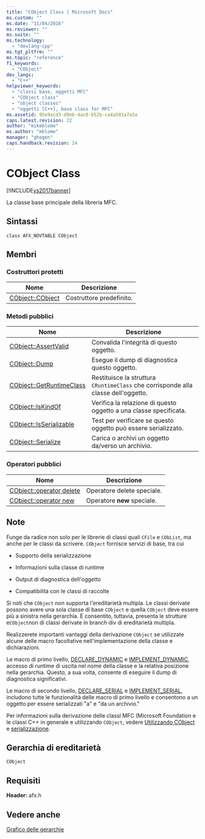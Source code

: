 ```yaml
---
title: "CObject Class | Microsoft Docs"
ms.custom: ""
ms.date: "11/04/2016"
ms.reviewer: ""
ms.suite: ""
ms.technology: 
  - "devlang-cpp"
ms.tgt_pltfrm: ""
ms.topic: "reference"
f1_keywords: 
  - "CObject"
dev_langs: 
  - "C++"
helpviewer_keywords: 
  - "classi base, oggetti MFC"
  - "CObject class"
  - "object classes"
  - "oggetti [C++], base class for MFC"
ms.assetid: 95e9acd3-d9eb-4ac0-b52b-ca4a501a7a3a
caps.latest.revision: 22
author: "mikeblome"
ms.author: "mblome"
manager: "ghogen"
caps.handback.revision: 24
---
```

# CObject Class
[!INCLUDE[vs2017banner](../../assembler/inline/includes/vs2017banner.md)]

La classe base principale della libreria MFC.  
  
## Sintassi  
  
```  
class AFX_NOVTABLE CObject  
```  
  
## Membri  
  
### Costruttori protetti  
  
|Nome|Descrizione|  
|----------|-----------------|  
|[CObject::CObject](../Topic/CObject::CObject.md)|Costruttore predefinito.|  
  
### Metodi pubblici  
  
|Nome|Descrizione|  
|----------|-----------------|  
|[CObject::AssertValid](../Topic/CObject::AssertValid.md)|Convalida l'integrità di questo oggetto.|  
|[CObject::Dump](../Topic/CObject::Dump.md)|Esegue il dump di diagnostica questo oggetto.|  
|[CObject::GetRuntimeClass](../Topic/CObject::GetRuntimeClass.md)|Restituisce la struttura `CRuntimeClass` che corrisponde alla classe dell'oggetto.|  
|[CObject::IsKindOf](../Topic/CObject::IsKindOf.md)|Verifica la relazione di questo oggetto a una classe specificata.|  
|[CObject::IsSerializable](../Topic/CObject::IsSerializable.md)|Test per verificare se questo oggetto può essere serializzato.|  
|[CObject::Serialize](../Topic/CObject::Serialize.md)|Carica o archivi un oggetto da\/verso un archivio.|  
  
### Operatori pubblici  
  
|Nome|Descrizione|  
|----------|-----------------|  
|[CObject::operator delete](../Topic/CObject::operator%20delete.md)|Operatore delete speciale.|  
|[CObject::operator new](../Topic/CObject::operator%20new.md)|Operatore **new** speciale.|  
  
## Note  
 Funge da radice non solo per le librerie di classi quali `CFile` e `CObList`, ma anche per le classi da scrivere.  `CObject` fornisce servizi di base, tra cui  
  
-   Supporto della serializzazione  
  
-   Informazioni sulla classe di runtime  
  
-   Output di diagnostica dell'oggetto  
  
-   Compatibilità con le classi di raccolte  
  
 Si noti che `CObject` non supporta l'ereditarietà multipla.  Le classi derivate possono avere una sola classe di base `CObject` e quella `CObject` deve essere più a sinistra nella gerarchia.  È consentito, tuttavia, presenta le strutture e`CObject`non di classi derivate in branch div di ereditarietà multipla.  
  
 Realizzerete importanti vantaggi della derivazione `CObject` se utilizzate alcune delle macro facoltative nell'implementazione della classe e dichiarazioni.  
  
 Le macro di primo livello, [DECLARE\_DYNAMIC](../Topic/DECLARE_DYNAMIC.md) e [IMPLEMENT\_DYNAMIC](../Topic/IMPLEMENT_DYNAMIC.md), accesso di runtime di uscita nel nome della classe e la relativa posizione nella gerarchia.  Questo, a sua volta, consente di eseguire il dump di diagnostica significativi.  
  
 Le macro di secondo livello, [DECLARE\_SERIAL](../Topic/DECLARE_SERIAL.md) e [IMPLEMENT\_SERIAL](../Topic/IMPLEMENT_SERIAL.md), includono tutte le funzionalità delle macro di primo livello e consentono a un oggetto per essere serializzati "a" e "da un archivio."  
  
 Per informazioni sulla derivazione delle classi MFC \(Microsoft Foundation e le classi C\+\+ in generale e utilizzando `CObject`, vedere [Utilizzando CObject](../../mfc/using-cobject.md) e [serializzazione](../../mfc/serialization-in-mfc.md).  
  
## Gerarchia di ereditarietà  
 `CObject`  
  
## Requisiti  
 **Header:** afx.h  
  
## Vedere anche  
 [Grafico delle gerarchie](../../mfc/hierarchy-chart.md)
